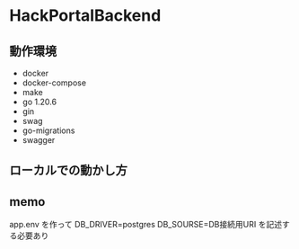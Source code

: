 # HackPortalBackend

## 動作環境

- docker
- docker-compose
- make
- go 1.20.6
- gin
- swag
- go-migrations
- swagger

## ローカルでの動かし方

## memo
app.env を作って
DB_DRIVER=postgres
DB_SOURSE=DB接続用URI
を記述する必要あり